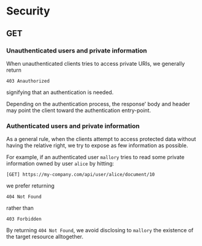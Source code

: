 Security
========

## GET
### Unauthenticated users and private information
When unauthenticated clients tries to access private URIs, we generally return

```
403 Anauthorized
```

signifying that an authentication is needed.

Depending on the authentication process, the response' body and header may point the client toward the authentication entry-point.

### Authenticated users and private information
As a general rule, when the clients attempt to access protected data without having the relative right, we try to expose as few information as possible. 

For example, if an authenticated user `mallory` tries to read some private information owned by user `alice` by hitting:


```
[GET] https://my-company.com/api/user/alice/document/10
```

we prefer returning

```
404 Not Found
```

rather than

```
403 Forbidden
```

By returning `404 Not Found`, we avoid disclosing to `mallory` the existence of the target resource alltogether.
